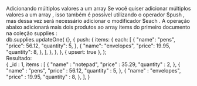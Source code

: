 Adicionando múltiplos valores a um array
Se você quiser adicionar múltiplos valores a um array , isso também é possível utilizando o operador $push , mas dessa vez será necessário adicionar o modificador $each .
A operação abaixo adicionará mais dois produtos ao array items do primeiro documento na coleção supplies :
<br>
db.supplies.updateOne(
  {},
  {
push: {
  items: {
    each: [
          {
            "name": "pens",
            "price": 56.12,
            "quantity": 5,
          },
          {
            "name": "envelopes",
            "price": 19.95,
            "quantity": 8,
          },
        ],
      },
    },
  },
  { upsert: true },
);
<br>
Resultado:
<br>
{
  _id : 1,
  items : [
      {
          "name" : "notepad",
          "price" : 35.29,
          "quantity" : 2,
      },
      {
          "name" : "pens",
          "price" : 56.12,
          "quantity" : 5,
      },
      {
          "name" : "envelopes",
          "price" : 19.95,
          "quantity" : 8,
      },
  ],
}